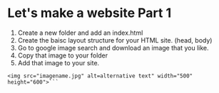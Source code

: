 # Let's make a website Part 1

1. Create a new folder and add an index.html
2. Create the baisc layout structure for your HTML site. (head, body)
3. Go to google image search and download an image that you like.
4. Copy that image to your folder
3. Add that image to your site.
```
<img src="imagename.jpg" alt=alternative text" width="500" height="600">```



